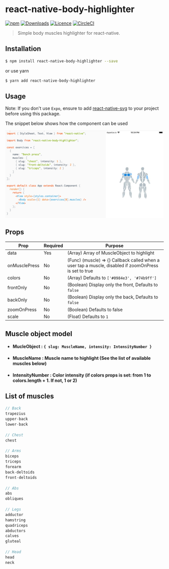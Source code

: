 # react-native-body-highlighter

[![npm](https://img.shields.io/npm/v/react-native-body-highlighter.svg)](https://www.npmjs.com/package/react-native-body-highlighter) [![Downloads](https://img.shields.io/npm/dt/react-native-body-highlighter.svg)](https://www.npmjs.com/package/react-native-body-highlighter) [![Licence](https://img.shields.io/npm/l/react-native-body-highlighter.svg)](https://www.npmjs.com/package/react-native-body-highlighter)
[![CircleCI](https://circleci.com/gh/HichamELBSI/react-native-body-highlighter.svg?style=svg)](https://circleci.com/gh/HichamELBSI/react-native-body-highlighter)

> Simple body muscles highlighter for react-native.

## Installation

```bash
$ npm install react-native-body-highlighter --save
```

or use yarn

```bash
$ yarn add react-native-body-highlighter
```

## Usage

Note: If you don't use `Expo`, ensure to add [react-native-svg](https://github.com/react-native-community/react-native-svg) to your project before using this package.

The snippet below shows how the component can be used

<div style="text-align: center;">
<img src="./docs/screenshots/screenshot.png" alt="body-highlighter"/>
</div>

## Props

| Prop          | Required | Purpose                                                                                                |
| ------------- | -------- | ------------------------------------------------------------------------------------------------------ |
| data          | Yes      | (Array) Array of MuscleObject to highlight                                                             |
| onMusclePress | No       | (Func) (muscle) => {} Callback called when a user tap a muscle, disabled if zoomOnPress is set to true |
| colors        | No       | (Array) Defaults to `['#0984e3', '#74b9ff']`                                                           |
| frontOnly     | No       | (Boolean) Display only the front, Defaults to `false`                                                  |
| backOnly      | No       | (Boolean) Display only the back, Defaults to `false`                                                   |
| zoomOnPress   | No       | (Boolean) Defaults to false                                                                            |
| scale         | No       | (Float) Defaults to `1`                                                                                |

## Muscle object model

- #### MucleObject : `{ slug: MuscleName, intensity: IntensityNumber }`

- #### MuscleName : Muscle name to highlight (See the list of available muscles below)

- #### IntensityNumber : Color intensity (if colors props is set: from 1 to colors.length + 1. If not, 1 or 2)

## List of muscles

```Javascript
// Back
trapezius
upper-back
lower-back

// Chest
chest

// Arms
biceps
triceps
forearm
back-deltoids
front-deltoids

// Abs
abs
obliques

// Legs
adductor
hamstring
quadriceps
abductors
calves
gluteal

// Head
head
neck
```
